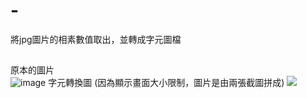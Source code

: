# -
將jpg圖片的相素數值取出，並轉成字元圖檔



## 
原本的圖片  
![image](https://user-images.githubusercontent.com/45085286/137494327-506b2945-19db-4a18-9ae0-489426d70769.png)
字元轉換圖 (因為顯示畫面大小限制，圖片是由兩張截圖拼成)
![](https://playlab.computing.ncku.edu.tw:3001/uploads/upload_d6a0cb811fb33adc1dd6e51545ed92fd.png)

